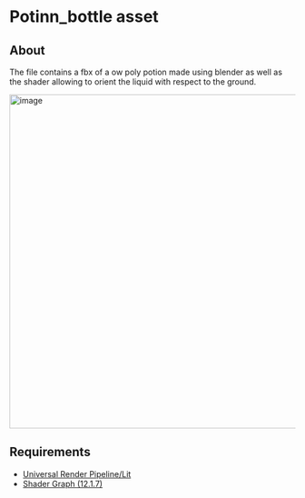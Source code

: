# Potinn_bottle asset
## About
The file contains a fbx of a ow poly potion made using blender as well as the shader allowing to orient the liquid with respect to the ground.

<img width="588" alt="image" src="https://user-images.githubusercontent.com/90778036/197356997-51ead3cf-7122-4240-9e13-6ece82c8838c.png">

## Requirements
- [Universal Render Pipeline/Lit](https://docs.unity3d.com/Packages/com.unity.render-pipelines.universal@7.1/manual/lit-shader.html)
- [Shader Graph (12.1.7)](https://docs.unity3d.com/Packages/com.unity.shadergraph@12.1/manual/index.html)
